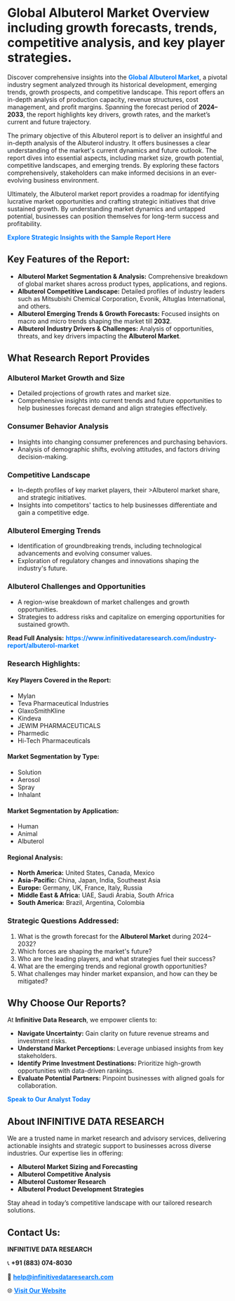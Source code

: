 <h1>Global Albuterol Market Overview including growth forecasts, trends, competitive analysis, and key player strategies.</h1>
<p>
Discover comprehensive insights into the 
<a href="https://www.infinitivedataresearch.com/industry-report/albuterol-market" rel="dofollow" style="color: #007BFF; text-decoration: none;"><strong>Global Albuterol Market</strong></a>, a pivotal industry segment analyzed through its historical development, emerging trends, growth prospects, and competitive landscape. This report offers an in-depth analysis of production capacity, revenue structures, cost management, and profit margins. Spanning the forecast period of <strong>2024–2033</strong>, the report highlights key drivers, growth rates, and the market’s current and future trajectory.
</p>
<p>
The primary objective of this Albuterol report is to deliver an insightful and in-depth analysis of the Albuterol industry. It offers businesses a clear understanding of the market's current dynamics and future outlook. The report dives into essential aspects, including market size, growth potential, competitive landscapes, and emerging trends. By exploring these factors comprehensively, stakeholders can make informed decisions in an ever-evolving business environment.
</p>
<p>
Ultimately, the Albuterol market report provides a roadmap for identifying lucrative market opportunities and crafting strategic initiatives that drive sustained growth. By understanding market dynamics and untapped potential, businesses can position themselves for long-term success and profitability.
</p>
<p>
<a href="https://www.infinitivedataresearch.com/request-sample/reportId=110187" style="color: #007BFF; text-decoration: none;"><strong>Explore Strategic Insights with the Sample Report Here</strong></a>
</p>

<h2>Key Features of the Report:</h2>
<ul>
<li><strong>Albuterol Market Segmentation & Analysis:</strong> Comprehensive breakdown of global market shares across product types, applications, and regions.</li>
<li><strong>Albuterol Competitive Landscape:</strong> Detailed profiles of industry leaders such as Mitsubishi Chemical Corporation, Evonik, Altuglas International, and others.</li>
<li><strong>Albuterol Emerging Trends & Growth Forecasts:</strong> Focused insights on macro and micro trends shaping the market till <strong>2032</strong>.</li>
<li><strong>Albuterol Industry Drivers & Challenges:</strong> Analysis of opportunities, threats, and key drivers impacting the <strong>Albuterol Market</strong>.</li>
</ul>

<h2>What Research Report Provides</h2>
<h3>Albuterol Market Growth and Size</h3>
<ul>
<li>Detailed projections of growth rates and market size.</li>
<li>Comprehensive insights into current trends and future opportunities to help businesses forecast demand and align strategies effectively.</li>
</ul>

<h3>Consumer Behavior Analysis</h3>
<ul>
<li>Insights into changing consumer preferences and purchasing behaviors.</li>
<li>Analysis of demographic shifts, evolving attitudes, and factors driving decision-making.</li>
</ul>

<h3>Competitive Landscape</h3>
<ul>
<li>In-depth profiles of key market players, their >Albuterol market share, and strategic initiatives.</li>
<li>Insights into competitors' tactics to help businesses differentiate and gain a competitive edge.</li>
</ul>

<h3>Albuterol Emerging Trends</h3>
<ul>
<li>Identification of groundbreaking trends, including technological advancements and evolving consumer values.</li>
<li>Exploration of regulatory changes and innovations shaping the industry's future.</li>
</ul>

<h3>Albuterol Challenges and Opportunities</h3>
<ul>
<li>A region-wise breakdown of market challenges and growth opportunities.</li>
<li>Strategies to address risks and capitalize on emerging opportunities for sustained growth.</li>
</ul>
<p><strong>Read Full Analysis:</strong> <a href="https://www.infinitivedataresearch.com/industry-report/albuterol-market" rel="dofollow" style="color: #007BFF; text-decoration: none;"><strong>https://www.infinitivedataresearch.com/industry-report/albuterol-market</strong></a></p>
<h3>Research Highlights:</h3>
<h4>Key Players Covered in the Report:</h4>
<ul><li>Mylan</li><li>Teva Pharmaceutical Industries</li><li>GlaxoSmithKline</li><li>Kindeva</li><li>JEWIM PHARMACEUTICALS</li><li>Pharmedic</li><li>Hi-Tech Pharmaceuticals</li></ul>
<h4>Market Segmentation by Type:</h4>
<ul><li>Solution</li><li>Aerosol</li><li>Spray</li><li>Inhalant</li></ul>
<h4>Market Segmentation by Application:</h4>
<ul><li>Human</li><li>Animal</li><li>Albuterol</li></ul>

<h4>Regional Analysis:</h4>
<ul>
<li><strong>North America:</strong> United States, Canada, Mexico</li>
<li><strong>Asia-Pacific:</strong> China, Japan, India, Southeast Asia</li>
<li><strong>Europe:</strong> Germany, UK, France, Italy, Russia</li>
<li><strong>Middle East & Africa:</strong> UAE, Saudi Arabia, South Africa</li>
<li><strong>South America:</strong> Brazil, Argentina, Colombia</li>
</ul>

<h3>Strategic Questions Addressed:</h3>
<ol>
<li>What is the growth forecast for the <strong>Albuterol Market</strong> during 2024–2032?</li>
<li>Which forces are shaping the market's future?</li>
<li>Who are the leading players, and what strategies fuel their success?</li>
<li>What are the emerging trends and regional growth opportunities?</li>
<li>What challenges may hinder market expansion, and how can they be mitigated?</li>
</ol>

<h2>Why Choose Our Reports?</h2>
<p>At <strong>Infinitive Data Research</strong>, we empower clients to:</p>
<ul>
<li><strong>Navigate Uncertainty:</strong> Gain clarity on future revenue streams and investment risks.</li>
<li><strong>Understand Market Perceptions:</strong> Leverage unbiased insights from key stakeholders.</li>
<li><strong>Identify Prime Investment Destinations:</strong> Prioritize high-growth opportunities with data-driven rankings.</li>
<li><strong>Evaluate Potential Partners:</strong> Pinpoint businesses with aligned goals for collaboration.</li>
</ul>
<p><a href="https://www.infinitivedataresearch.com/industry-report/albuterol-market" rel="dofollow" style="color: #007BFF; text-decoration: none;"><strong>Speak to Our Analyst Today</strong></a></p>

<h2>About INFINITIVE DATA RESEARCH</h2>
<p>We are a trusted name in market research and advisory services, delivering actionable insights and strategic support to businesses across diverse industries. Our expertise lies in offering:</p>
<ul>
<li><strong>Albuterol Market Sizing and Forecasting</strong></li>
<li><strong>Albuterol Competitive Analysis</strong></li>
<li><strong>Albuterol Customer Research</strong></li>
<li><strong>Albuterol Product Development Strategies</strong></li>
</ul>
<p>Stay ahead in today’s competitive landscape with our tailored research solutions.</p>

<h2>Contact Us:</h2>
<p><strong>INFINITIVE DATA RESEARCH</strong></p>
<p>📞 <strong>+91 (883) 074-8030</strong></p>
<p>📧 <strong><a href="mailto:help@infinitivedataresearch.com" style="color: #007BFF;">help@infinitivedataresearch.com</a></strong></p>
<p>🌐 <strong><a href="https://www.infinitivedataresearch.com" rel="dofollow" style="color: #007BFF;">Visit Our Website</a></strong></p>